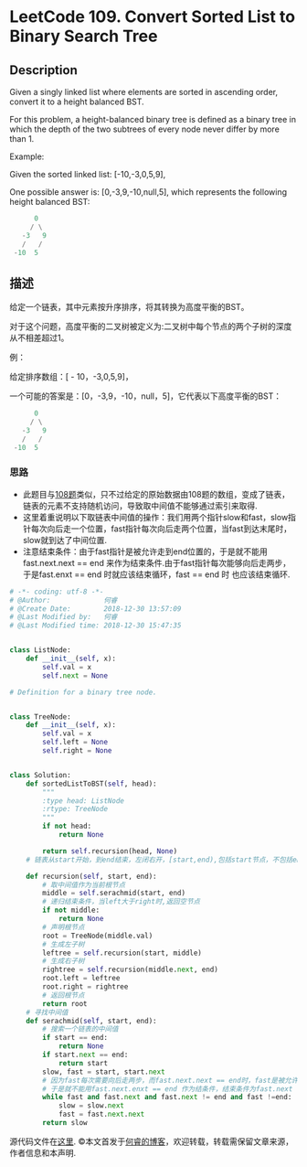 # LeetCode 109. Convert Sorted List to Binary Search Tree

## Description

Given a singly linked list where elements are sorted in ascending order, convert it to a height balanced BST.

For this problem, a height-balanced binary tree is defined as a binary tree in which the depth of the two subtrees of every node never differ by more than 1.

Example:

Given the sorted linked list: [-10,-3,0,5,9],

One possible answer is: [0,-3,9,-10,null,5], which represents the following height balanced BST:

```python
      0
     / \
   -3   9
   /   /
 -10  5
```

## 描述

给定一个链表，其中元素按升序排序，将其转换为高度平衡的BST。

对于这个问题，高度平衡的二叉树被定义为:二叉树中每个节点的两个子树的深度从不相差超过1。

例：

给定排序数组：[ -  10，-3,0,5,9]，

一个可能的答案是：[0，-3,9，-10，null，5]，它代表以下高度平衡的BST：

```python
      0
     / \
   -3   9
   /   /
 -10  5
```

### 思路

* 此题目与[108题](https://leetcode.com/problems/convert-sorted-array-to-binary-search-tree)类似，只不过给定的原始数据由108题的数组，变成了链表，链表的元素不支持随机访问，导致取中间值不能够通过索引来取得.
* 这里着重说明以下取链表中间值的操作：我们用两个指针slow和fast，slow指针每次向后走一个位置，fast指针每次向后走两个位置，当fast到达末尾时，slow就到达了中间位置.
* 注意结束条件：由于fast指针是被允许走到end位置的，于是就不能用fast.next.next == end 来作为结束条件.由于fast指针每次能够向后走两步，于是fast.enxt == end 时就应该结束循环，fast == end 时 也应该结束循环.

```python
# -*- coding: utf-8 -*-
# @Author:             何睿
# @Create Date:        2018-12-30 13:57:09
# @Last Modified by:   何睿
# @Last Modified time: 2018-12-30 15:47:35


class ListNode:
    def __init__(self, x):
        self.val = x
        self.next = None

# Definition for a binary tree node.


class TreeNode:
    def __init__(self, x):
        self.val = x
        self.left = None
        self.right = None


class Solution:
    def sortedListToBST(self, head):
        """
        :type head: ListNode
        :rtype: TreeNode
        """
        if not head:
            return None

        return self.recursion(head, None)
    # 链表从start开始，到end结束，左闭右开，[start,end),包括start节点，不包括end节点

    def recursion(self, start, end):
        # 取中间值作为当前根节点
        middle = self.serachmid(start, end)
        # 递归结束条件，当left大于right时,返回空节点
        if not middle:
            return None
        # 声明根节点
        root = TreeNode(middle.val)
        # 生成左子树
        leftree = self.recursion(start, middle)
        # 生成右子树
        rightree = self.recursion(middle.next, end)
        root.left = leftree
        root.right = rightree
        # 返回根节点
        return root
    # 寻找中间值
    def serachmid(self, start, end):
        # 搜索一个链表的中间值
        if start == end:
            return None
        if start.next == end:
            return start
        slow, fast = start, start.next
        # 因为fast每次需要向后走两步，而fast.next.next == end时，fast是被允许走到end的
        # 于是就不能用fast.next.enxt == end 作为结条件，结束条件为fast.next != end and fast !=end:
        while fast and fast.next and fast.next != end and fast !=end:
            slow = slow.next
            fast = fast.next.next
        return slow
```

源代码文件在[这里](https://github.com/ruicore/Algorithm/blob/master/Leetcode/2018-12-30-109-Convert-Sorted-List-to-Binary-Search-Tree.py).
©本文首发于[何睿的博客](https://www.ruicore.cn/leetcode-109-convert-sorted-list-to-binary-search-tree/)，欢迎转载，转载需保留文章来源，作者信息和本声明.
